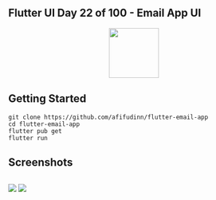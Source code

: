 ## Flutter UI Day 22 of 100 - Email App UI

<p align="center">
  <img src="https://avatars.githubusercontent.com/u/94339143?v=4" width=100/>
</p>

## Getting Started

```
git clone https://github.com/afifudinn/flutter-email-app
cd flutter-email-app
flutter pub get
flutter run
```

## Screenshots

<p style="float: left;">
  <img src="https://github.com/afifudinx/Flutter-Example/Old/flutter-email-app/blob/main/screenshots/1.png"/>
  <img src="https://github.com/afifudinx/Flutter-Example/Old/flutter-email-app/blob/main/screenshots/2.png"/>
</p>
